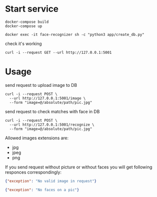 # Start service

```shell
docker-compose build 
docker-compose up

docker exec -it face-recognizer sh -c "python3 app/create_db.py"
```

check it's working
```shell
curl -i --request GET --url http://127.0.0.1:5001
```

# Usage
send request to upload image to DB
```shell
curl -i --request POST \
  --url http://127.0.0.1:5001/image \
  --form "image=@/absolute/path/pic.jpg"
```

send request to check matches with face in DB
```shell
curl -i --request POST \
  --url http://127.0.0.1:5001/recognize \
  --form "image=@/absolute/path/pic.jpg"
```

Allowed images extensions are:
- jpg
- jpeg
- png

If you send request without picture or without faces you will get following responces correspondingly:
```json
{"exception": "No valid image in request"}
```

```json
{"exception": "No faces on a pic"}
```